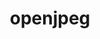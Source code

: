 ---
title: "openjpeg"
layout: cache
categories: [package, develop]
meta: {"versions": ["2.5.0"], "compilers": ["gcc@=7.5.0"], "oss": ["ubuntu18.04"], "platforms": ["linux"], "targets": ["x86_64_v3"], "stacks": ["build_systems", "root"], "num_specs": 8, "num_specs_by_stack": {"build_systems": 8, "root": 8}}
spec_details: [{"hash": "wyom5vbj55yxgq4h73lbkvyz7sp6zbdg", "compiler": "gcc@=7.5.0", "versions": ["2.5.0"], "os": "ubuntu18.04", "platform": "linux", "target": "x86_64_v3", "variants": ["build_system=cmake", "build_type=Release", "~codec", "generator=make", "~ipo"], "stacks": ["build_systems", "root"], "size": "-", "tarball": "https://binaries.spack.io/develop/build_cache/linux-ubuntu18.04-x86_64_v3/gcc-7.5.0/openjpeg-2.5.0/linux-ubuntu18.04-x86_64_v3-gcc-7.5.0-openjpeg-2.5.0-wyom5vbj55yxgq4h73lbkvyz7sp6zbdg.spack"}, {"hash": "vtec44jhlodpfppocdellwhycpjulcym", "compiler": "gcc@=7.5.0", "versions": ["2.5.0"], "os": "ubuntu18.04", "platform": "linux", "target": "x86_64_v3", "variants": ["build_system=cmake", "build_type=Release", "~codec", "generator=make", "~ipo"], "stacks": ["build_systems", "root"], "size": "-", "tarball": "https://binaries.spack.io/develop/build_cache/linux-ubuntu18.04-x86_64_v3/gcc-7.5.0/openjpeg-2.5.0/linux-ubuntu18.04-x86_64_v3-gcc-7.5.0-openjpeg-2.5.0-vtec44jhlodpfppocdellwhycpjulcym.spack"}, {"hash": "m2fhzzemclkghcc76dmoujwt56h4pihb", "compiler": "gcc@=7.5.0", "versions": ["2.5.0"], "os": "ubuntu18.04", "platform": "linux", "target": "x86_64_v3", "variants": ["build_system=cmake", "build_type=Release", "~codec", "generator=make", "~ipo"], "stacks": ["build_systems", "root"], "size": "-", "tarball": "https://binaries.spack.io/develop/build_cache/linux-ubuntu18.04-x86_64_v3/gcc-7.5.0/openjpeg-2.5.0/linux-ubuntu18.04-x86_64_v3-gcc-7.5.0-openjpeg-2.5.0-m2fhzzemclkghcc76dmoujwt56h4pihb.spack"}, {"hash": "hhczjkhiwckozy5yvktldmee4bdxt7je", "compiler": "gcc@=7.5.0", "versions": ["2.5.0"], "os": "ubuntu18.04", "platform": "linux", "target": "x86_64_v3", "variants": ["build_system=cmake", "build_type=Release", "~codec", "generator=make", "~ipo"], "stacks": ["build_systems", "root"], "size": "-", "tarball": "https://binaries.spack.io/develop/build_cache/linux-ubuntu18.04-x86_64_v3/gcc-7.5.0/openjpeg-2.5.0/linux-ubuntu18.04-x86_64_v3-gcc-7.5.0-openjpeg-2.5.0-hhczjkhiwckozy5yvktldmee4bdxt7je.spack"}, {"hash": "ajp2koru27terz5yb676apg5yz5druo4", "compiler": "gcc@=7.5.0", "versions": ["2.5.0"], "os": "ubuntu18.04", "platform": "linux", "target": "x86_64_v3", "variants": ["build_system=cmake", "build_type=Release", "~codec", "generator=make", "~ipo"], "stacks": ["build_systems", "root"], "size": "-", "tarball": "https://binaries.spack.io/develop/build_cache/linux-ubuntu18.04-x86_64_v3/gcc-7.5.0/openjpeg-2.5.0/linux-ubuntu18.04-x86_64_v3-gcc-7.5.0-openjpeg-2.5.0-ajp2koru27terz5yb676apg5yz5druo4.spack"}, {"hash": "mjetqi34mfszkllyco2dd2i6l4ksnazu", "compiler": "gcc@=7.5.0", "versions": ["2.5.0"], "os": "ubuntu18.04", "platform": "linux", "target": "x86_64_v3", "variants": ["build_system=cmake", "build_type=Release", "~codec", "generator=make", "~ipo"], "stacks": ["build_systems", "root"], "size": "-", "tarball": "https://binaries.spack.io/develop/build_cache/linux-ubuntu18.04-x86_64_v3/gcc-7.5.0/openjpeg-2.5.0/linux-ubuntu18.04-x86_64_v3-gcc-7.5.0-openjpeg-2.5.0-mjetqi34mfszkllyco2dd2i6l4ksnazu.spack"}, {"hash": "vpjge7figas6abgs7mstlzpxggi22lml", "compiler": "gcc@=7.5.0", "versions": ["2.5.0"], "os": "ubuntu18.04", "platform": "linux", "target": "x86_64_v3", "variants": ["build_system=cmake", "build_type=Release", "~codec", "generator=make", "~ipo"], "stacks": ["build_systems", "root"], "size": "-", "tarball": "https://binaries.spack.io/develop/build_cache/linux-ubuntu18.04-x86_64_v3/gcc-7.5.0/openjpeg-2.5.0/linux-ubuntu18.04-x86_64_v3-gcc-7.5.0-openjpeg-2.5.0-vpjge7figas6abgs7mstlzpxggi22lml.spack"}, {"hash": "r5ayxiifbxc6x4uwprihlo2wos2zff62", "compiler": "gcc@=7.5.0", "versions": ["2.5.0"], "os": "ubuntu18.04", "platform": "linux", "target": "x86_64_v3", "variants": ["build_system=cmake", "build_type=Release", "~codec", "generator=make", "~ipo"], "stacks": ["build_systems", "root"], "size": "-", "tarball": "https://binaries.spack.io/develop/build_cache/linux-ubuntu18.04-x86_64_v3/gcc-7.5.0/openjpeg-2.5.0/linux-ubuntu18.04-x86_64_v3-gcc-7.5.0-openjpeg-2.5.0-r5ayxiifbxc6x4uwprihlo2wos2zff62.spack"}]
---